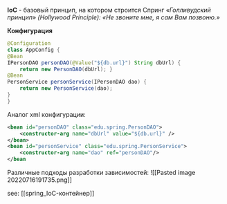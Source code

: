 **IoC** - базовый принцип, на котором строится Спринг
*«Голливудский принцип» (Hollywood Principle): «Не звоните мне, я сам Вам позвоню.»*

**Конфигурация**
```java
@Configuration
class AppConfig {
@Bean
IPersonDAO personDAO(@Value("${db.url}") String dbUrl) { 
	return new PersonDAO(dbUrl); }
@Bean 
PersonService personService(IPersonDAO dao) {
	return new PersonService(dao);
} 
}
```
Аналог xml конфигурации:
```xml
<bean id="personDAO" class="edu.spring.PersonDAO">
	<constructor-arg name="dbUrl" value="${db.url}" />
</bean>
<bean id="personService" class="edu.spring.PersonService">
	<constructor-arg name="dao" ref="personDAO"/>
</bean
```

Различные подходы разработки зависимостей:
![[Pasted image 20220716191735.png]]

see: [[spring_IoC-контейнер]]